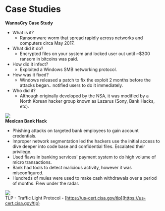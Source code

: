 # Case Studies

**WannaCry Case Study**

* What is it?
  * Ransomware worm that spread rapidly across networks and computers circa May 2017.
* What did it do?
  * Encrypted files on your system and locked user out until ~$300 ransom in bitcoins was paid.
* How did it infect?
  * Exploited a Windows SMB networking protocol.
* How was it fixed?
  * Windows released a patch to fix the exploit 2 months before the attacks began.. notified users to do it immediately.
* Who did it?
  * Although originally developed by the NSA, it was modified by a North Korean hacker group known as Lazarus \(Sony, Bank Hacks, etc\).

![](https://www.evernote.com/shard/s342/res/ae8e013c-a0d6-d64d-f4f6-5ddef44a8b56)  
**Mexican Bank Hack**

* Phishing attacks on targeted bank employees to gain account credentials.
* Improper network segmentation led the hackers use the initial access to dive deeper into code base and confidential files. Escalated their privilege.
* Used flaws in banking services' payment system to do high volume of micro transactions.
* Bank had tools to detect malicious activity, however it was misconfigured.
* Hundreds of mules were used to make cash withdrawals over a period of months. Flew under the radar.

![](https://www.evernote.com/shard/s342/res/e4a3b0b6-bd49-2764-ad33-78c0ea444f75)  
TLP - Traffic Light Protocol - [https://us-cert.cisa.gov/tlp](https://us-cert.cisa.gov/tlp)  
  
  
  
  
  
  
  
  
  
  
  
  
  
  
  
  
  
  
  


